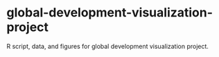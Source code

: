 # global-development-visualization-project
R script, data, and figures for global development visualization project.
